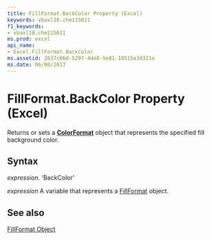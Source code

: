 ```yaml
---
title: FillFormat.BackColor Property (Excel)
keywords: vbaxl10.chm115011
f1_keywords:
- vbaxl10.chm115011
ms.prod: excel
api_name:
- Excel.FillFormat.BackColor
ms.assetid: 2837c06d-5297-4de8-5e81-18515e3d321e
ms.date: 06/08/2017
---
```



# FillFormat.BackColor Property (Excel)

Returns or sets a  **[ColorFormat](Excel.ColorFormat.md)** object that represents the specified fill background color.


## Syntax

 _expression_. 'BackColor'

 _expression_ A variable that represents a [FillFormat](./Excel.FillFormat.md) object.


## See also


[FillFormat Object](Excel.FillFormat.md)

